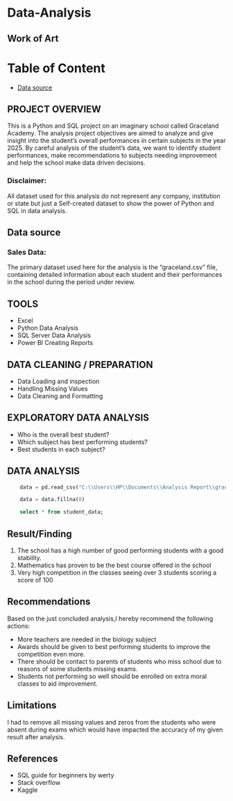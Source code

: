 # Data-Analysis
## Work of Art

# Table of Content

  - [Data source](#Data-source)

## PROJECT OVERVIEW
This is a Python and SQL project on an imaginary school called Graceland Academy. The analysis project objectives are aimed to analyze and give insight into the student’s overall performances in certain subjects in the year 2025. By careful analysis of the student’s data, we want to identify student performances, make recommendations to subjects needing improvement and help the school make data driven decisions.


### Disclaimer:
All dataset used for this analysis do not represent any company, institution or state but just a 
Self-created dataset to show the power of Python and SQL in data analysis.


## Data source

### Sales Data:
The primary dataset used here for the analysis is the “graceland.csv” file, containing detailed information about each student and their performances in the school during the period under review.

## TOOLS
 - 	Excel
 - 	Python Data Analysis
 - SQL Server Data Analysis
 - Power BI Creating Reports 


## DATA CLEANING / PREPARATION 
 - 	Data Loading and inspection 
 - 	Handling Missing Values
 -  Data Cleaning and Formatting


## EXPLORATORY DATA ANALYSIS 
 - 	Who is the overall best student?
 - 	Which subject has best performing students?
 - 	Best students in each subject?

## DATA ANALYSIS 

```python
    data = pd.read_csv("C:\\Users\\HP\\Documents\\Analysis Report\\graceland.csv")
```

```python
    data = data.fillna(0)
```

```sql
    select * from student_data;
```

## Result/Finding

  1. The school has a high number of good performing students with a good stability.
  2.  Mathematics has proven to be the best course offered in the school
  3.	Very high competition in the classes seeing over 3 students scoring a score of 100

## Recommendations

Based on the just concluded analysis,I hereby recommend the following actions:

   -	More teachers are needed in the biology subject
   -	Awards should be given to best performing students to improve the competition even more.
   -	There should be contact to parents of students who miss school due to reasons of some students missing exams.
   -	Students not performing so well should be enrolled on extra moral classes to aid improvement.

## Limitations

I had to remove all missing values and zeros from the students who were absent during exams which would have impacted the accuracy of my given result after analysis.

## References

 - SQL guide for beginners by werty
 - Stack overflow
 - Kaggle










